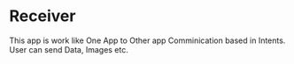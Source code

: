 # Receiver

This app is work like One App to Other app Comminication based in Intents. 
User can send Data, Images etc.
